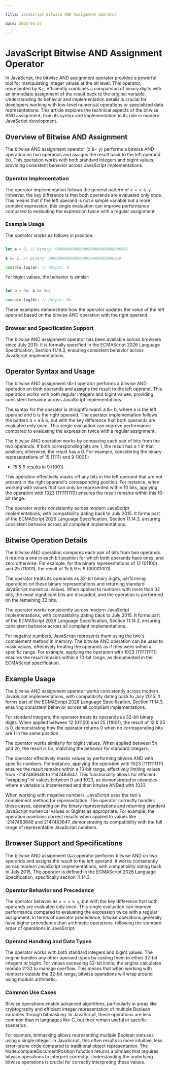 ```yaml
---

title: JavaScript Bitwise AND Assignment Operator

date: 2025-05-27

---
```



# JavaScript Bitwise AND Assignment Operator

In JavaScript, the bitwise AND assignment operator provides a powerful tool for manipulating integer values at the bit level. This operator, represented by &=, efficiently combines a comparison of binary digits with an immediate assignment of the result back to the original variable. Understanding its behavior and implementation details is crucial for developers working with low-level numerical operations or specialized data representations. This article explores the technical aspects of the bitwise AND assignment, from its syntax and implementation to its role in modern JavaScript development.


## Overview of Bitwise AND Assignment

The bitwise AND assignment operator (x &= y) performs a bitwise AND operation on two operands and assigns the result back to the left operand (x). This operation works with both standard integers and bigint values, providing consistent behavior across JavaScript implementations.


### Operator Implementation

The operator implementation follows the general pattern of `x = x & y`. However, the key difference is that both operands are evaluated only once. This means that if the left operand is not a simple variable but a more complex expression, this single evaluation can improve performance compared to evaluating the expression twice with a regular assignment.


### Example Usage

The operator works as follows in practice:

```javascript

let a = 5; // Binary: 00000000000000000000000000000101

a &= 2; // Binary: 00000000000000000000000000000010

console.log(a); // Output: 0

```

For bigint values, the behavior is similar:

```javascript

let b = 5n; b &= 2n;

console.log(b); // Output: 0n

```

These examples demonstrate how the operator updates the value of the left operand based on the bitwise AND operation with the right operand.


### Browser and Specification Support

The bitwise AND assignment operator has been available across browsers since July 2015. It is formally specified in the ECMAScript 2026 Language Specification, Section 11.14.3, ensuring consistent behavior across JavaScript implementations.


## Operator Syntax and Usage

The bitwise AND assignment (&=) operator performs a bitwise AND operation on both operands and assigns the result to the left operand. This operation works with both regular integers and bigint values, providing consistent behavior across JavaScript implementations.

The syntax for the operator is straightforward: a &= b, where a is the left operand and b is the right operand. The operator implementation follows the pattern a = a & b, but with the key difference that both operands are evaluated only once. This single evaluation can improve performance compared to evaluating the expression twice with a regular assignment.

The bitwise AND operation works by comparing each pair of bits from the two operands. If both corresponding bits are 1, the result has a 1 in that position; otherwise, the result has a 0. For example, considering the binary representations of 15 (1111) and 9 (1001):

- 15 & 9 results in 9 (1001).

This operation effectively masks off any bits in the left operand that are not present in the right operand's corresponding position. For instance, when working with values that can only be represented within 10 bits, applying the operation with 1023 (1111111111) ensures the result remains within this 10-bit range.

The operator works consistently across modern JavaScript implementations, with compatibility dating back to July 2015. It forms part of the ECMAScript 2026 Language Specification, Section 11.14.3, ensuring consistent behavior across all compliant implementations.


## Bitwise Operation Details

The bitwise AND operation compares each pair of bits from two operands. It returns a one in each bit position for which both operands have ones, and zero otherwise. For example, for the binary representations of 12 (01100) and 25 (11001), the result of 15 & 9 is 9 (00001001).

The operator treats its operands as 32-bit binary digits, performing operations on these binary representations and returning standard JavaScript numerical values. When applied to numbers with more than 32 bits, the most significant bits are discarded, and the operation is performed on the remaining 32 bits.

The operator works consistently across modern JavaScript implementations, with compatibility dating back to July 2015. It forms part of the ECMAScript 2026 Language Specification, Section 11.14.3, ensuring consistent behavior across all compliant implementations.

For negative numbers, JavaScript represents them using the two's complement method in memory. The bitwise AND operation can be used to mask values, effectively treating the operands as if they were within a specific range. For example, applying the operation with 1023 (1111111111) ensures the result remains within a 10-bit range, as documented in the ECMAScript specification.


## Example Usage

The bitwise AND assignment operator works consistently across modern JavaScript implementations, with compatibility dating back to July 2015. It forms part of the ECMAScript 2026 Language Specification, Section 11.14.3, ensuring consistent behavior across all compliant implementations.

For standard integers, the operator treats its operands as 32-bit binary digits. When applied between 12 (01100) and 25 (11001), the result of 12 & 25 is 0, demonstrating how the operator returns 0 when no corresponding bits are 1 in the same position.

The operator works similarly for bigint values. When applied between 5n and 2n, the result is 0n, matching the behavior for standard integers.

The operator effectively masks values by performing bitwise AND with specific numbers. For instance, applying the operation with 1023 (1111111111) ensures the result remains within a 10-bit range, effectively limiting values from -2147483648 to 2147483647. This functionality allows for efficient "wrapping" of values between 0 and 1023, as demonstrated in examples where a variable is incremented and then bitwise ANDed with 1023.

When working with negative numbers, JavaScript uses the two's complement method for representation. The operator correctly handles these cases, operating on the binary representations and returning standard JavaScript numerical values or BigInts as appropriate. For example, the operation maintains correct results when applied to values like -2147483648 and 2147483647, demonstrating its compatibility with the full range of representable JavaScript numbers.


## Browser Support and Specifications

The bitwise AND assignment (`&=`) operator performs bitwise AND on two operands and assigns the result to the left operand. It works consistently across modern JavaScript implementations, with compatibility dating back to July 2015. The operator is defined in the ECMAScript 2026 Language Specification, specifically section 11.14.3.


### Operator Behavior and Precedence

The operator behaves as `x = x & y`, but with the key difference that both operands are evaluated only once. This single evaluation can improve performance compared to evaluating the expression twice with a regular assignment. In terms of operator precedence, bitwise operations generally have higher precedence than arithmetic operations, following the standard order of operations in JavaScript.


### Operand Handling and Data Types

The operator works with both standard integers and bigint values. The engine handles any other operand types by casting them to either 32-bit integers or bigint. For values exceeding 32-bit limits, the engine calculates modulo 2^32 to manage overflow. This means that when working with numbers outside the 32-bit range, bitwise operations will wrap around using modulo arithmetic.


### Common Use Cases

Bitwise operations enable advanced algorithms, particularly in areas like cryptography and efficient integer representation of multiple Boolean variables through bitmasking. In JavaScript, these operations are less common than in languages like C, but they remain useful in specific scenarios.

For example, bitmasking allows representing multiple Boolean statuses using a single integer. In JavaScript, this often results in more intuitive, less error-prone code compared to traditional object representation. The Node.compareDocumentPosition function returns a bitmask that requires bitwise operations to interpret correctly. Understanding the underlying bitwise operations is crucial for correctly interpreting these values.

